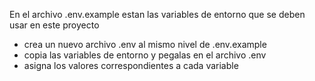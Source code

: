 En el archivo .env.example estan las variables de entorno que se deben usar en este proyecto
- crea un nuevo archivo .env al mismo nivel de .env.example
- copia las variables de entorno y pegalas en el archivo .env
- asigna los valores correspondientes a cada variable